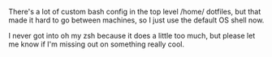 There's a lot of custom bash config in the top level /home/ dotfiles, but that
made it hard to go between machines, so I just use the default OS shell now.

I never got into oh my zsh because it does a little too much, but please let me
know if I'm missing out on something really cool.
